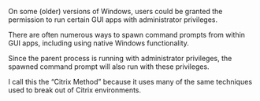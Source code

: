 On some (older) versions of Windows, users could be granted the permission to run certain GUI apps with administrator privileges.

There are often numerous ways to spawn command prompts from within GUI apps, including using native Windows functionality.

Since the parent process is running with administrator privileges, the spawned command prompt will also run with these privileges.

I call this the “Citrix Method” because it uses many of the same techniques used to break out of Citrix environments.